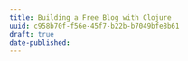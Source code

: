 ```yaml
---
title: Building a Free Blog with Clojure
uuid: c958b70f-f56e-45f7-b22b-b7049bfe8b61
draft: true
date-published: 
---
```


